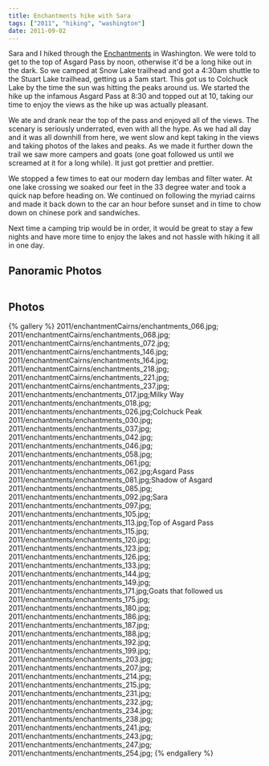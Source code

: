 ```yaml
---
title: Enchantments hike with Sara
tags: ["2011", "hiking", "washington"]
date: 2011-09-02
---
```

Sara and I hiked through the <a href="http://www.wta.org/go-hiking/hikes/enchantment-lakes">Enchantments</a> in Washington.  We were told to get to the top of Asgard Pass by noon, otherwise it'd be a long hike out in the dark.  So we camped at Snow Lake trailhead and got a 4:30am shuttle to the Stuart Lake trailhead, getting us a 5am start.  This got us to Colchuck Lake by the time the sun was hitting the peaks around us.  We started the hike up the infamous Asgard Pass at 8:30 and topped out at 10, taking our time to enjoy the views as the hike up was actually pleasant.

We ate and drank near the top of the pass and enjoyed all of the views.  The scenary is seriously underrated, even with all the hype.  As we had all day and it was all downhill from here, we went slow and kept taking in the views and taking photos of the lakes and peaks.  As we made it further down the trail we saw more campers and goats (one goat followed us until we screamed at it for a long while).  It just got prettier and prettier.

We stopped a few times to eat our modern day lembas and filter water.  At one lake crossing we soaked our feet in the 33 degree water and took a quick nap before heading on. We continued on following the myriad cairns and made it back down to the car an hour before sunset and in time to chow down on chinese pork and sandwiches.

Next time a camping trip would be in order, it would be great to stay a few nights and have more time to enjoy the lakes and not hassle with hiking it all in one day.


## Panoramic Photos
<a href="http://willprogramforfood.com/photos/enchantments-hike"><img   src="http://willprogramforfood.com/photos/pics/panoramic/2011/enchantments/thumb/enchantments_pano2.jpg" alt="" class="photo"></a>

## Photos 

{% gallery %} 
2011/enchantmentCairns/enchantments_066.jpg;
2011/enchantmentCairns/enchantments_068.jpg;
2011/enchantmentCairns/enchantments_072.jpg;
2011/enchantmentCairns/enchantments_146.jpg;
2011/enchantmentCairns/enchantments_164.jpg;
2011/enchantmentCairns/enchantments_218.jpg;
2011/enchantmentCairns/enchantments_221.jpg;
2011/enchantmentCairns/enchantments_237.jpg;
2011/enchantments/enchantments_017.jpg;Milky Way
2011/enchantments/enchantments_018.jpg;
2011/enchantments/enchantments_026.jpg;Colchuck Peak
2011/enchantments/enchantments_030.jpg;
2011/enchantments/enchantments_037.jpg;
2011/enchantments/enchantments_042.jpg;
2011/enchantments/enchantments_046.jpg;
2011/enchantments/enchantments_058.jpg;
2011/enchantments/enchantments_061.jpg;
2011/enchantments/enchantments_062.jpg;Asgard Pass
2011/enchantments/enchantments_081.jpg;Shadow of Asgard
2011/enchantments/enchantments_085.jpg;
2011/enchantments/enchantments_092.jpg;Sara
2011/enchantments/enchantments_097.jpg;
2011/enchantments/enchantments_105.jpg;
2011/enchantments/enchantments_113.jpg;Top of Asgard Pass
2011/enchantments/enchantments_115.jpg;
2011/enchantments/enchantments_120.jpg;
2011/enchantments/enchantments_123.jpg;
2011/enchantments/enchantments_126.jpg;
2011/enchantments/enchantments_133.jpg;
2011/enchantments/enchantments_144.jpg;
2011/enchantments/enchantments_149.jpg;
2011/enchantments/enchantments_171.jpg;Goats that followed us
2011/enchantments/enchantments_175.jpg;
2011/enchantments/enchantments_180.jpg;
2011/enchantments/enchantments_186.jpg;
2011/enchantments/enchantments_187.jpg;
2011/enchantments/enchantments_188.jpg;
2011/enchantments/enchantments_192.jpg;
2011/enchantments/enchantments_199.jpg;
2011/enchantments/enchantments_203.jpg;
2011/enchantments/enchantments_207.jpg;
2011/enchantments/enchantments_214.jpg;
2011/enchantments/enchantments_215.jpg;
2011/enchantments/enchantments_231.jpg;
2011/enchantments/enchantments_232.jpg;
2011/enchantments/enchantments_234.jpg;
2011/enchantments/enchantments_238.jpg;
2011/enchantments/enchantments_241.jpg;
2011/enchantments/enchantments_243.jpg;
2011/enchantments/enchantments_247.jpg;
2011/enchantments/enchantments_254.jpg;
{% endgallery %}
